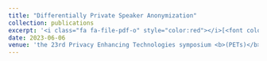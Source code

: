 ```yaml
---
title: "Differentially Private Speaker Anonymization"
collection: publications
excerpt: '<i class="fa fa-file-pdf-o" style="color:red"></i>[<font color="red">Paper</font>](https://arxiv.org/pdf/2202.11823.pdf) <i class="fa fa-file-powerpoint-o" style="color:orange"></i>[<font color="orange">Slides</font>](https://drive.google.com/file/d/1s-da_nW0Rz-RJO6Rovo0qM8auvpOYTg8/view)'
date: 2023-06-06
venue: 'the 23rd Privacy Enhancing Technologies symposium <b>(PETs)</b>'
---
```



